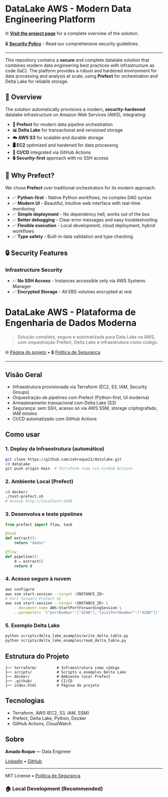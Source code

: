 # DataLake AWS - Modern Data Engineering Platform

🌐 **[Visit the project page](https://zehroque21.github.io/datalake/)** for a complete overview of the solution.

🔒 **[Security Policy](SECURITY.md)** - Read our comprehensive security guidelines.

---

This repository contains a **secure** and complete datalake solution that combines modern data engineering best practices with infrastructure as code (IaC). The platform provides a robust and hardened environment for data processing and analysis at scale, using **Prefect** for orchestration and Delta Lake for reliable storage.

## 🚀 Overview

The solution automatically provisions a modern, **security-hardened** datalake infrastructure on Amazon Web Services (AWS), integrating:

- **🌊 Prefect** for modern data pipeline orchestration
- **📊 Delta Lake** for transactional and versioned storage
- **☁️ AWS S3** for scalable and durable storage
- **🖥️ EC2** optimized and hardened for data processing
- **🔄 CI/CD** integrated via GitHub Actions
- **🔒 Security-first** approach with no SSH access

## 🌊 Why Prefect?

We chose **Prefect** over traditional orchestrators for its modern approach:

- ✅ **Python-first** - Native Python workflows, no complex DAG syntax
- ✅ **Modern UI** - Beautiful, intuitive web interface with real-time monitoring
- ✅ **Simple deployment** - No dependency hell, works out of the box
- ✅ **Better debugging** - Clear error messages and easy troubleshooting
- ✅ **Flexible execution** - Local development, cloud deployment, hybrid workflows
- ✅ **Type safety** - Built-in data validation and type checking

## 🔒 Security Features

### Infrastructure Security
- ✅ **No SSH Access** - Instances accessible only via AWS Systems Manager
- ✅ **Encrypted Storage** - All EBS volumes encrypted at rest

# DataLake AWS - Plataforma de Engenharia de Dados Moderna

> Solução completa, segura e automatizada para Data Lake na AWS, com orquestração Prefect, Delta Lake e infraestrutura como código.

🌐 [Página do projeto](https://zehroque21.github.io/datalake/) • 🔒 [Política de Segurança](SECURITY.md)

---

## Visão Geral

- Infraestrutura provisionada via Terraform (EC2, S3, IAM, Security Groups)
- Orquestração de pipelines com Prefect (Python-first, UI moderna)
- Armazenamento transacional com Delta Lake (S3)
- Segurança: sem SSH, acesso só via AWS SSM, storage criptografado, IAM mínimo
- CI/CD automatizado com GitHub Actions

## Como usar

### 1. Deploy da Infraestrutura (automático)

```bash
git clone https://github.com/zehroque21/datalake.git
cd datalake
git push origin main  # Terraform roda via GitHub Actions
```

### 2. Ambiente Local (Prefect)

```bash
cd docker/
./test-prefect.sh
# Acesse http://localhost:4200
```

### 3. Desenvolva e teste pipelines

```python
from prefect import flow, task

@task
def extract():
    return "dados"

@flow
def pipeline():
    d = extract()
    return d
```

### 4. Acesso seguro à nuvem

```bash
aws configure
aws ssm start-session --target <INSTANCE_ID>
# Port forward Prefect UI
aws ssm start-session --target <INSTANCE_ID> \
    --document-name AWS-StartPortForwardingSession \
    --parameters '{"portNumber":["4200"],"localPortNumber":["4200"]}'
```

### 5. Exemplo Delta Lake

```bash
python scripts/delta_lake_examples/write_delta_table.py
python scripts/delta_lake_examples/read_delta_table.py
```

## Estrutura do Projeto

```
├── terraform/         # Infraestrutura como código
├── scripts/           # Scripts e exemplos Delta Lake
├── docker/            # Ambiente local Prefect
├── .github/           # CI/CD
├── index.html         # Página do projeto
```

## Tecnologias

- Terraform, AWS (EC2, S3, IAM, SSM)
- Prefect, Delta Lake, Python, Docker
- GitHub Actions, CloudWatch

## Sobre

**Amado Roque** — Data Engineer

[LinkedIn](https://www.linkedin.com/in/amado-roque/) • [GitHub](https://github.com/zehroque21)

---

MIT License • [Política de Segurança](SECURITY.md)
### 🏠 Local Development (Recommended)


